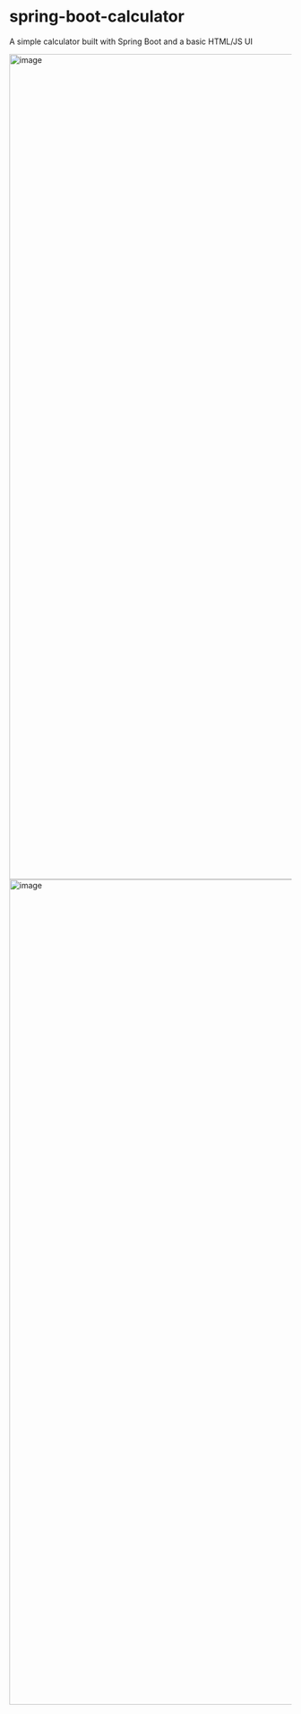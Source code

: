 # spring-boot-calculator
A simple calculator built with Spring Boot and a basic HTML/JS UI

<img width="1470" alt="image" src="https://github.com/user-attachments/assets/96c962d0-ba12-4869-a662-2b7a9fbd64b1" />
<img width="1470" alt="image" src="https://github.com/user-attachments/assets/5317e84a-59dd-4ec6-a2d9-bbfee2a1dfe2" />
